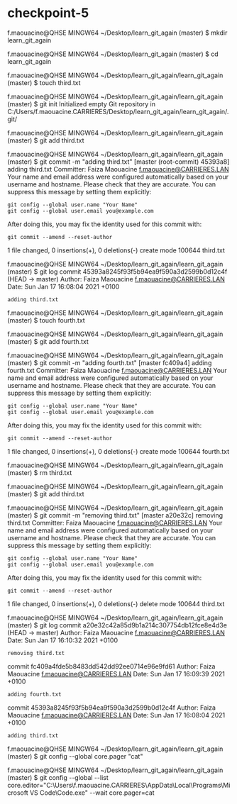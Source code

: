 # checkpoint-5
f.maouacine@QHSE MINGW64 ~/Desktop/learn_git_again (master)
$ mkdir learn_git_again

f.maouacine@QHSE MINGW64 ~/Desktop/learn_git_again (master)
$ cd learn_git_again

f.maouacine@QHSE MINGW64 ~/Desktop/learn_git_again/learn_git_again (master)
$ touch third.txt

f.maouacine@QHSE MINGW64 ~/Desktop/learn_git_again/learn_git_again (master)
$ git init
Initialized empty Git repository in C:/Users/f.maouacine.CARRIERES/Desktop/learn_git_again/learn_git_again/.git/

f.maouacine@QHSE MINGW64 ~/Desktop/learn_git_again/learn_git_again (master)
$ git add third.txt

f.maouacine@QHSE MINGW64 ~/Desktop/learn_git_again/learn_git_again (master)
$ git commit -m "adding third.txt"
[master (root-commit) 45393a8] adding third.txt
 Committer: Faiza Maouacine <f.maouacine@CARRIERES.LAN>
Your name and email address were configured automatically based
on your username and hostname. Please check that they are accurate.
You can suppress this message by setting them explicitly:

    git config --global user.name "Your Name"
    git config --global user.email you@example.com

After doing this, you may fix the identity used for this commit with:

    git commit --amend --reset-author

 1 file changed, 0 insertions(+), 0 deletions(-)
 create mode 100644 third.txt

f.maouacine@QHSE MINGW64 ~/Desktop/learn_git_again/learn_git_again (master)
$ git log
commit 45393a8245f93f5b94ea9f590a3d2599b0d12c4f (HEAD -> master)
Author: Faiza Maouacine <f.maouacine@CARRIERES.LAN>
Date:   Sun Jan 17 16:08:04 2021 +0100

    adding third.txt

f.maouacine@QHSE MINGW64 ~/Desktop/learn_git_again/learn_git_again (master)
$ touch fourth.txt

f.maouacine@QHSE MINGW64 ~/Desktop/learn_git_again/learn_git_again (master)
$ git add fourth.txt

f.maouacine@QHSE MINGW64 ~/Desktop/learn_git_again/learn_git_again (master)
$ git commit -m "adding fourth.txt"
[master fc409a4] adding fourth.txt
 Committer: Faiza Maouacine <f.maouacine@CARRIERES.LAN>
Your name and email address were configured automatically based
on your username and hostname. Please check that they are accurate.
You can suppress this message by setting them explicitly:

    git config --global user.name "Your Name"
    git config --global user.email you@example.com

After doing this, you may fix the identity used for this commit with:

    git commit --amend --reset-author

 1 file changed, 0 insertions(+), 0 deletions(-)
 create mode 100644 fourth.txt

f.maouacine@QHSE MINGW64 ~/Desktop/learn_git_again/learn_git_again (master)
$ rm third.txt

f.maouacine@QHSE MINGW64 ~/Desktop/learn_git_again/learn_git_again (master)
$ git add third.txt

f.maouacine@QHSE MINGW64 ~/Desktop/learn_git_again/learn_git_again (master)
$ git commit -m "removing third.txt"
[master a20e32c] removing third.txt
 Committer: Faiza Maouacine <f.maouacine@CARRIERES.LAN>
Your name and email address were configured automatically based
on your username and hostname. Please check that they are accurate.
You can suppress this message by setting them explicitly:

    git config --global user.name "Your Name"
    git config --global user.email you@example.com

After doing this, you may fix the identity used for this commit with:

    git commit --amend --reset-author

 1 file changed, 0 insertions(+), 0 deletions(-)
 delete mode 100644 third.txt

f.maouacine@QHSE MINGW64 ~/Desktop/learn_git_again/learn_git_again (master)
$ git log
commit a20e32c42a85d9b1a214c307754db12fce8e4d3e (HEAD -> master)
Author: Faiza Maouacine <f.maouacine@CARRIERES.LAN>
Date:   Sun Jan 17 16:10:32 2021 +0100

    removing third.txt

commit fc409a4fde5b8483dd542dd92ee0714e96e9fd61
Author: Faiza Maouacine <f.maouacine@CARRIERES.LAN>
Date:   Sun Jan 17 16:09:39 2021 +0100

    adding fourth.txt

commit 45393a8245f93f5b94ea9f590a3d2599b0d12c4f
Author: Faiza Maouacine <f.maouacine@CARRIERES.LAN>
Date:   Sun Jan 17 16:08:04 2021 +0100

    adding third.txt

f.maouacine@QHSE MINGW64 ~/Desktop/learn_git_again/learn_git_again (master)
$ git config --global core.pager "cat"

f.maouacine@QHSE MINGW64 ~/Desktop/learn_git_again/learn_git_again (master)
$ git config --global --list
core.editor="C:\Users\f.maouacine.CARRIERES\AppData\Local\Programs\Microsoft VS Code\Code.exe" --wait
core.pager=cat
